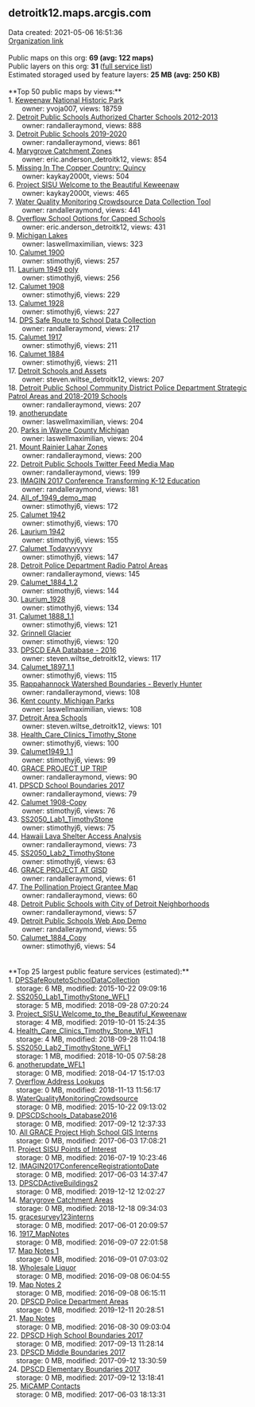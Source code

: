 <h2>detroitk12.maps.arcgis.com</h2> Data created: 2021-05-06 16:51:36 <br /><a target='new' href='https://detroitk12.maps.arcgis.com'>Organization link</a><br /><br />Public maps on this org: <b>69 (avg: 122 maps)</b><br />Public layers on this org: <b>31 </b>(<a target='new' href='https://services.arcgis.com/7VubSybGvX3b25V1/ArcGIS/rest/services'>full service list</a>)<br />Estimated storaged used by feature layers: <b>25 MB (avg: 250 KB)</b><br /><br />**Top 50 public maps by views:**<br />  1. <a target='new' href='https://www.arcgis.com/home/item.html?id=cce9a1db2ae14723a460b7349e11bc4e'>Keweenaw National Historic Park</a> <br />  &nbsp;&nbsp;&nbsp;&nbsp; &nbsp;&nbsp;owner: yvoja007, views: 18759<br />  2. <a target='new' href='https://www.arcgis.com/home/item.html?id=b8db7461c0a9403cbad597c9f171413c'>Detroit Public Schools Authorized Charter Schools 2012-2013</a> <br />  &nbsp;&nbsp;&nbsp;&nbsp; &nbsp;&nbsp;owner: randalleraymond, views: 888<br />  3. <a target='new' href='https://www.arcgis.com/home/item.html?id=96dc9110ca194da88443451924589284'>Detroit Public Schools 2019-2020</a> <br />  &nbsp;&nbsp;&nbsp;&nbsp; &nbsp;&nbsp;owner: randalleraymond, views: 861<br />  4. <a target='new' href='https://www.arcgis.com/home/item.html?id=f2c87e2e5821439ea8b0484abf84b6d6'>Marygrove Catchment Zones</a> <br />  &nbsp;&nbsp;&nbsp;&nbsp; &nbsp;&nbsp;owner: eric.anderson_detroitk12, views: 854<br />  5. <a target='new' href='https://www.arcgis.com/home/item.html?id=6cadc6cf75f145ca8076e0c3abbe0f05'>Missing In The Copper Country: Quincy</a> <br />  &nbsp;&nbsp;&nbsp;&nbsp; &nbsp;&nbsp;owner: kaykay2000t, views: 504<br />  6. <a target='new' href='https://www.arcgis.com/home/item.html?id=57c35c35a6b44f6bb7558eb5c2a4233b'>Project SISU Welcome to the Beautiful Keweenaw</a> <br />  &nbsp;&nbsp;&nbsp;&nbsp; &nbsp;&nbsp;owner: kaykay2000t, views: 465<br />  7. <a target='new' href='https://www.arcgis.com/home/item.html?id=089514d561cb4bb38a1e14566d017fd4'>Water Quality Monitoring Crowdsource Data Collection Tool</a> <br />  &nbsp;&nbsp;&nbsp;&nbsp; &nbsp;&nbsp;owner: randalleraymond, views: 441<br />  8. <a target='new' href='https://www.arcgis.com/home/item.html?id=3b14234497f64daeb027dfaba240f56d'>Overflow School Options for Capped Schools</a> <br />  &nbsp;&nbsp;&nbsp;&nbsp; &nbsp;&nbsp;owner: eric.anderson_detroitk12, views: 431<br />  9. <a target='new' href='https://www.arcgis.com/home/item.html?id=4ee4f29e09c44910ba253032de673310'>Michigan Lakes</a> <br />  &nbsp;&nbsp;&nbsp;&nbsp; &nbsp;&nbsp;owner: laswellmaximilian, views: 323<br />  10. <a target='new' href='https://www.arcgis.com/home/item.html?id=8debf7b2cfd24170a5098071c5e3a23e'>Calumet 1900</a> <br />  &nbsp;&nbsp;&nbsp;&nbsp; &nbsp;&nbsp;owner: stimothyj6, views: 257<br />  11. <a target='new' href='https://www.arcgis.com/home/item.html?id=9b7bb3086f39448c9bf53c1e48d2cf81'>Laurium 1949 poly</a> <br />  &nbsp;&nbsp;&nbsp;&nbsp; &nbsp;&nbsp;owner: stimothyj6, views: 256<br />  12. <a target='new' href='https://www.arcgis.com/home/item.html?id=b60a8168761546aebe6e0c8f9d225ebd'>Calumet 1908</a> <br />  &nbsp;&nbsp;&nbsp;&nbsp; &nbsp;&nbsp;owner: stimothyj6, views: 229<br />  13. <a target='new' href='https://www.arcgis.com/home/item.html?id=e948884cd72a4769a4d609be3adefc36'>Calumet 1928</a> <br />  &nbsp;&nbsp;&nbsp;&nbsp; &nbsp;&nbsp;owner: stimothyj6, views: 227<br />  14. <a target='new' href='https://www.arcgis.com/home/item.html?id=c9e846c388fd4579b6612b98e32e8d97'>DPS Safe Route to School Data Collection</a> <br />  &nbsp;&nbsp;&nbsp;&nbsp; &nbsp;&nbsp;owner: randalleraymond, views: 217<br />  15. <a target='new' href='https://www.arcgis.com/home/item.html?id=83dabdfed1ee43608b3fcd34e9e73977'>Calumet 1917</a> <br />  &nbsp;&nbsp;&nbsp;&nbsp; &nbsp;&nbsp;owner: stimothyj6, views: 211<br />  16. <a target='new' href='https://www.arcgis.com/home/item.html?id=c129072c3d6c4a10874fac9820235193'>Calumet 1884</a> <br />  &nbsp;&nbsp;&nbsp;&nbsp; &nbsp;&nbsp;owner: stimothyj6, views: 211<br />  17. <a target='new' href='https://www.arcgis.com/home/item.html?id=977a61eaad0049bf8da8022eaa717b1c'>Detroit Schools and Assets</a> <br />  &nbsp;&nbsp;&nbsp;&nbsp; &nbsp;&nbsp;owner: steven.wiltse_detroitk12, views: 207<br />  18. <a target='new' href='https://www.arcgis.com/home/item.html?id=d84559415c764181a4ab761658a4fd0f'>Detroit Public School Community District Police Department Strategic Patrol Areas and 2018-2019 Schools</a> <br />  &nbsp;&nbsp;&nbsp;&nbsp; &nbsp;&nbsp;owner: randalleraymond, views: 207<br />  19. <a target='new' href='https://www.arcgis.com/home/item.html?id=ce70224317154c2f8573da8935ae6b7f'>anotherupdate</a> <br />  &nbsp;&nbsp;&nbsp;&nbsp; &nbsp;&nbsp;owner: laswellmaximilian, views: 204<br />  20. <a target='new' href='https://www.arcgis.com/home/item.html?id=d01e0a1e6bc0456faac0281ac29587cd'>Parks in Wayne County Michigan</a> <br />  &nbsp;&nbsp;&nbsp;&nbsp; &nbsp;&nbsp;owner: laswellmaximilian, views: 204<br />  21. <a target='new' href='https://www.arcgis.com/home/item.html?id=059bbdb895a341d7b64781683c17f3e3'>Mount Rainier Lahar Zones</a> <br />  &nbsp;&nbsp;&nbsp;&nbsp; &nbsp;&nbsp;owner: randalleraymond, views: 200<br />  22. <a target='new' href='https://www.arcgis.com/home/item.html?id=e1a35ea2762f48a09cad6a87800e97a6'>Detroit Public Schools Twitter Feed Media Map</a> <br />  &nbsp;&nbsp;&nbsp;&nbsp; &nbsp;&nbsp;owner: randalleraymond, views: 199<br />  23. <a target='new' href='https://www.arcgis.com/home/item.html?id=8a79b4274eb94a4eb735a519f0e4f138'>IMAGIN 2017 Conference Transforming K-12 Education</a> <br />  &nbsp;&nbsp;&nbsp;&nbsp; &nbsp;&nbsp;owner: randalleraymond, views: 181<br />  24. <a target='new' href='https://www.arcgis.com/home/item.html?id=6ad87b5cc6cb44e58256fa7597d8afe9'>All_of_1949_demo_map</a> <br />  &nbsp;&nbsp;&nbsp;&nbsp; &nbsp;&nbsp;owner: stimothyj6, views: 172<br />  25. <a target='new' href='https://www.arcgis.com/home/item.html?id=2c906633e057405ca7ebdf3f0c221557'>Calumet 1942</a> <br />  &nbsp;&nbsp;&nbsp;&nbsp; &nbsp;&nbsp;owner: stimothyj6, views: 170<br />  26. <a target='new' href='https://www.arcgis.com/home/item.html?id=86db684b82d04109aec508cea8eed34f'>Laurium 1942</a> <br />  &nbsp;&nbsp;&nbsp;&nbsp; &nbsp;&nbsp;owner: stimothyj6, views: 155<br />  27. <a target='new' href='https://www.arcgis.com/home/item.html?id=4f6cbcc2ca90479da00a9cd5f09cdb42'>Calumet Todayyyyyyy</a> <br />  &nbsp;&nbsp;&nbsp;&nbsp; &nbsp;&nbsp;owner: stimothyj6, views: 147<br />  28. <a target='new' href='https://www.arcgis.com/home/item.html?id=0c6580b402be45799aad715d3b7ce461'>Detroit Police Department Radio Patrol Areas</a> <br />  &nbsp;&nbsp;&nbsp;&nbsp; &nbsp;&nbsp;owner: randalleraymond, views: 145<br />  29. <a target='new' href='https://www.arcgis.com/home/item.html?id=606eeb86aa534c86b890d6e2eaacbe76'>Calumet_1884_1.2</a> <br />  &nbsp;&nbsp;&nbsp;&nbsp; &nbsp;&nbsp;owner: stimothyj6, views: 144<br />  30. <a target='new' href='https://www.arcgis.com/home/item.html?id=2db14e243d0a40e7baf82cf3b737b4a6'>Laurium_1928</a> <br />  &nbsp;&nbsp;&nbsp;&nbsp; &nbsp;&nbsp;owner: stimothyj6, views: 134<br />  31. <a target='new' href='https://www.arcgis.com/home/item.html?id=db3e3f256dd346529996d030efde3602'>Calumet 1888_1.1</a> <br />  &nbsp;&nbsp;&nbsp;&nbsp; &nbsp;&nbsp;owner: stimothyj6, views: 121<br />  32. <a target='new' href='https://www.arcgis.com/home/item.html?id=02169acfee554b9589f4a2f5f73d1d96'>Grinnell Glacier</a> <br />  &nbsp;&nbsp;&nbsp;&nbsp; &nbsp;&nbsp;owner: stimothyj6, views: 120<br />  33. <a target='new' href='https://www.arcgis.com/home/item.html?id=df2e434c50eb44d194e6bd3bcb25d0ff'>DPSCD EAA Database - 2016</a> <br />  &nbsp;&nbsp;&nbsp;&nbsp; &nbsp;&nbsp;owner: steven.wiltse_detroitk12, views: 117<br />  34. <a target='new' href='https://www.arcgis.com/home/item.html?id=832c208ce1e848cca05c3e4f825d6eb0'>Calumet_1897_1.1</a> <br />  &nbsp;&nbsp;&nbsp;&nbsp; &nbsp;&nbsp;owner: stimothyj6, views: 115<br />  35. <a target='new' href='https://www.arcgis.com/home/item.html?id=a604c6b68f5d4b58b97c04a90986b3f3'>Rappahannock Watershed Boundaries -  Beverly Hunter</a> <br />  &nbsp;&nbsp;&nbsp;&nbsp; &nbsp;&nbsp;owner: randalleraymond, views: 108<br />  36. <a target='new' href='https://www.arcgis.com/home/item.html?id=11317117b5d6453fb55656ae46767fa3'>Kent county, Michigan Parks</a> <br />  &nbsp;&nbsp;&nbsp;&nbsp; &nbsp;&nbsp;owner: laswellmaximilian, views: 108<br />  37. <a target='new' href='https://www.arcgis.com/home/item.html?id=0dd1574a88404303a8c408ae63da9b73'>Detroit Area Schools</a> <br />  &nbsp;&nbsp;&nbsp;&nbsp; &nbsp;&nbsp;owner: steven.wiltse_detroitk12, views: 101<br />  38. <a target='new' href='https://www.arcgis.com/home/item.html?id=6b71094b86d944fd86c53ba84227d87b'>Health_Care_Clinics_Timothy_Stone</a> <br />  &nbsp;&nbsp;&nbsp;&nbsp; &nbsp;&nbsp;owner: stimothyj6, views: 100<br />  39. <a target='new' href='https://www.arcgis.com/home/item.html?id=2a29555a3ae94f1386bea879394fb62c'>Calumet1949_1.1</a> <br />  &nbsp;&nbsp;&nbsp;&nbsp; &nbsp;&nbsp;owner: stimothyj6, views: 99<br />  40. <a target='new' href='https://www.arcgis.com/home/item.html?id=b0414163b0a5471fa8f3e693b3d26f48'>GRACE PROJECT UP TRIP</a> <br />  &nbsp;&nbsp;&nbsp;&nbsp; &nbsp;&nbsp;owner: randalleraymond, views: 90<br />  41. <a target='new' href='https://www.arcgis.com/home/item.html?id=8c6fa86940864109b01704e7a368ff95'>DPSCD School Boundaries 2017</a> <br />  &nbsp;&nbsp;&nbsp;&nbsp; &nbsp;&nbsp;owner: randalleraymond, views: 79<br />  42. <a target='new' href='https://www.arcgis.com/home/item.html?id=a5ffd851ef18446eadca574ac32148fd'>Calumet 1908-Copy</a> <br />  &nbsp;&nbsp;&nbsp;&nbsp; &nbsp;&nbsp;owner: stimothyj6, views: 76<br />  43. <a target='new' href='https://www.arcgis.com/home/item.html?id=7da41bcd71374c7db201ce9710efd92f'>SS2050_Lab1_TimothyStone</a> <br />  &nbsp;&nbsp;&nbsp;&nbsp; &nbsp;&nbsp;owner: stimothyj6, views: 75<br />  44. <a target='new' href='https://www.arcgis.com/home/item.html?id=6e544ad486b54be9927edb21a96e9649'>Hawaii Lava Shelter Access Analysis</a> <br />  &nbsp;&nbsp;&nbsp;&nbsp; &nbsp;&nbsp;owner: randalleraymond, views: 73<br />  45. <a target='new' href='https://www.arcgis.com/home/item.html?id=6d5634409c1d45e39fa2a512681853fd'>SS2050_Lab2_TimothyStone</a> <br />  &nbsp;&nbsp;&nbsp;&nbsp; &nbsp;&nbsp;owner: stimothyj6, views: 63<br />  46. <a target='new' href='https://www.arcgis.com/home/item.html?id=9ddb6da6752b4dc7b848fcea8052a4d3'>GRACE PROJECT AT GISD</a> <br />  &nbsp;&nbsp;&nbsp;&nbsp; &nbsp;&nbsp;owner: randalleraymond, views: 61<br />  47. <a target='new' href='https://www.arcgis.com/home/item.html?id=623df64cefe44027a9791d5ae82638d3'>The Pollination Project Grantee Map</a> <br />  &nbsp;&nbsp;&nbsp;&nbsp; &nbsp;&nbsp;owner: randalleraymond, views: 60<br />  48. <a target='new' href='https://www.arcgis.com/home/item.html?id=2948f6ba41f94f83af1fb1c798363089'>Detroit Public Schools with City of Detroit Neighborhoods</a> <br />  &nbsp;&nbsp;&nbsp;&nbsp; &nbsp;&nbsp;owner: randalleraymond, views: 57<br />  49. <a target='new' href='https://www.arcgis.com/home/item.html?id=daccae9b19904f38aafd460804dc4799'>Detroit Public Schools Web App Demo</a> <br />  &nbsp;&nbsp;&nbsp;&nbsp; &nbsp;&nbsp;owner: randalleraymond, views: 55<br />  50. <a target='new' href='https://www.arcgis.com/home/item.html?id=be5dcd90a56544c29bb6102aa3269361'>Calumet_1884_Copy</a> <br />  &nbsp;&nbsp;&nbsp;&nbsp; &nbsp;&nbsp;owner: stimothyj6, views: 54<br /><br /><br />**Top 25 largest public feature services (estimated):**<br /> 1. <a target='new' href='https://www.arcgis.com/home/item.html?id=d27c9f16b0e54efcbf55ca0b103582a5'>DPSSafeRoutetoSchoolDataCollection</a><br /> &nbsp;&nbsp;&nbsp;&nbsp;storage: 6 MB, modified: 2015-10-22 09:09:16<br /> 2. <a target='new' href='https://www.arcgis.com/home/item.html?id=3a132ac37687468d8d3b195c88be5969'>SS2050_Lab1_TimothyStone_WFL1</a><br /> &nbsp;&nbsp;&nbsp;&nbsp;storage: 5 MB, modified: 2018-09-28 07:20:24<br /> 3. <a target='new' href='https://www.arcgis.com/home/item.html?id=bde6f15f875443f1b40ba1a66b6fd35f'>Project_SISU_Welcome_to_the_Beautiful_Keweenaw</a><br /> &nbsp;&nbsp;&nbsp;&nbsp;storage: 4 MB, modified: 2019-10-01 15:24:35<br /> 4. <a target='new' href='https://www.arcgis.com/home/item.html?id=f15bd48405db48bc9fb19d712b6b06e9'>Health_Care_Clinics_Timothy_Stone_WFL1</a><br /> &nbsp;&nbsp;&nbsp;&nbsp;storage: 4 MB, modified: 2018-09-28 11:04:18<br /> 5. <a target='new' href='https://www.arcgis.com/home/item.html?id=5ae9a02e07794d698842f84957ece9db'>SS2050_Lab2_TimothyStone_WFL1</a><br /> &nbsp;&nbsp;&nbsp;&nbsp;storage: 1 MB, modified: 2018-10-05 07:58:28<br /> 6. <a target='new' href='https://www.arcgis.com/home/item.html?id=97526f8367af4d3f80826e5a28eff634'>anotherupdate_WFL1</a><br /> &nbsp;&nbsp;&nbsp;&nbsp;storage: 0 MB, modified: 2018-04-17 15:17:03<br /> 7. <a target='new' href='https://www.arcgis.com/home/item.html?id=8305e49ef2f148c599278c3e1fc67f04'>Overflow Address Lookups</a><br /> &nbsp;&nbsp;&nbsp;&nbsp;storage: 0 MB, modified: 2018-11-13 11:56:17<br /> 8. <a target='new' href='https://www.arcgis.com/home/item.html?id=a1868aa4f7f64a0c898d6fd455be3ec0'>WaterQualityMonitoringCrowdsource</a><br /> &nbsp;&nbsp;&nbsp;&nbsp;storage: 0 MB, modified: 2015-10-22 09:13:02<br /> 9. <a target='new' href='https://www.arcgis.com/home/item.html?id=2f307a4e79894939b5730f83166b87b2'>DPSCDSchools_Database2016</a><br /> &nbsp;&nbsp;&nbsp;&nbsp;storage: 0 MB, modified: 2017-09-12 12:37:33<br /> 10. <a target='new' href='https://www.arcgis.com/home/item.html?id=18b7bda06d2b401e96d0d3b75cd59180'>All GRACE Project High School GIS Interns</a><br /> &nbsp;&nbsp;&nbsp;&nbsp;storage: 0 MB, modified: 2017-06-03 17:08:21<br /> 11. <a target='new' href='https://www.arcgis.com/home/item.html?id=a577546d803647c8b840ffe79dcbceca'>Project SISU Points of Interest</a><br /> &nbsp;&nbsp;&nbsp;&nbsp;storage: 0 MB, modified: 2016-07-19 10:23:46<br /> 12. <a target='new' href='https://www.arcgis.com/home/item.html?id=fda19e73bdec44299659720df6e1d02a'>IMAGIN2017ConferenceRegistrationtoDate</a><br /> &nbsp;&nbsp;&nbsp;&nbsp;storage: 0 MB, modified: 2017-06-03 14:37:47<br /> 13. <a target='new' href='https://www.arcgis.com/home/item.html?id=53fb3678aea841acbca9fd59354000b7'>DPSCDActiveBuildings2</a><br /> &nbsp;&nbsp;&nbsp;&nbsp;storage: 0 MB, modified: 2019-12-12 12:02:27<br /> 14. <a target='new' href='https://www.arcgis.com/home/item.html?id=14ac7ebfd74c4fd3874064e44dcf1a51'>Marygrove Catchment Areas</a><br /> &nbsp;&nbsp;&nbsp;&nbsp;storage: 0 MB, modified: 2018-12-18 09:34:03<br /> 15. <a target='new' href='https://www.arcgis.com/home/item.html?id=e2a73e6d9b1e4646bdf10eedace5b9f3'>gracesurvey123interns</a><br /> &nbsp;&nbsp;&nbsp;&nbsp;storage: 0 MB, modified: 2017-06-01 20:09:57<br /> 16. <a target='new' href='https://www.arcgis.com/home/item.html?id=7d5097178df14f54a1ff8d9cb11c3894'>1917_MapNotes</a><br /> &nbsp;&nbsp;&nbsp;&nbsp;storage: 0 MB, modified: 2016-09-07 22:01:58<br /> 17. <a target='new' href='https://www.arcgis.com/home/item.html?id=e4cc0d752dbb49f98530adbd8fd383c1'>Map Notes 1</a><br /> &nbsp;&nbsp;&nbsp;&nbsp;storage: 0 MB, modified: 2016-09-01 07:03:02<br /> 18. <a target='new' href='https://www.arcgis.com/home/item.html?id=d85023c0530a46298a7df31a15af37f1'>Wholesale Liquor</a><br /> &nbsp;&nbsp;&nbsp;&nbsp;storage: 0 MB, modified: 2016-09-08 06:04:55<br /> 19. <a target='new' href='https://www.arcgis.com/home/item.html?id=c9a7ffd9d89440dcad2e462c00f31c47'>Map Notes 2</a><br /> &nbsp;&nbsp;&nbsp;&nbsp;storage: 0 MB, modified: 2016-09-08 06:15:11<br /> 20. <a target='new' href='https://www.arcgis.com/home/item.html?id=cb2c7f424a6e46cab28782a818f850af'>DPSCD Police Department Areas</a><br /> &nbsp;&nbsp;&nbsp;&nbsp;storage: 0 MB, modified: 2019-12-11 20:28:51<br /> 21. <a target='new' href='https://www.arcgis.com/home/item.html?id=5ada5d9d4dbc4870892aaaba6ba72afb'>Map Notes</a><br /> &nbsp;&nbsp;&nbsp;&nbsp;storage: 0 MB, modified: 2016-08-30 09:03:04<br /> 22. <a target='new' href='https://www.arcgis.com/home/item.html?id=3930e505f6cf4334b204cece7344866c'>DPSCD High School Boundaries 2017</a><br /> &nbsp;&nbsp;&nbsp;&nbsp;storage: 0 MB, modified: 2017-09-13 11:28:14<br /> 23. <a target='new' href='https://www.arcgis.com/home/item.html?id=78b229c9783d4ceca802e8b39a33ccc4'>DPSCD Middle Boundaries 2017</a><br /> &nbsp;&nbsp;&nbsp;&nbsp;storage: 0 MB, modified: 2017-09-12 13:30:59<br /> 24. <a target='new' href='https://www.arcgis.com/home/item.html?id=179ef534dc0c46a0b4104cdf3fda0aa9'>DPSCD Elementary Boundaries 2017</a><br /> &nbsp;&nbsp;&nbsp;&nbsp;storage: 0 MB, modified: 2017-09-12 13:18:41<br /> 25. <a target='new' href='https://www.arcgis.com/home/item.html?id=43c94fdfa22c4e6ea5af2ff5c04e86c9'>MiCAMP Contacts</a><br /> &nbsp;&nbsp;&nbsp;&nbsp;storage: 0 MB, modified: 2017-06-03 18:13:31<br />